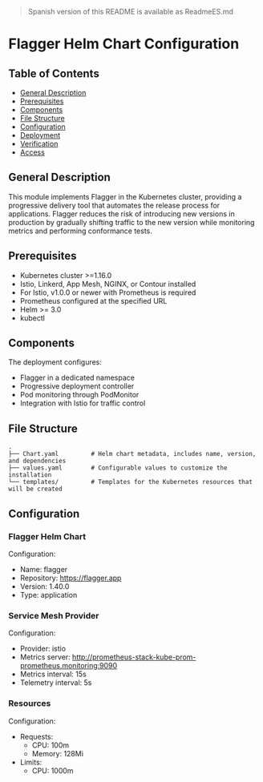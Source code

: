 > Spanish version of this README is available as ReadmeES.md

# Flagger Helm Chart Configuration
## Table of Contents
* [General Description](#description)
* [Prerequisites](#prerequisites)
* [Components](#components)
* [File Structure](#file-structure)
* [Configuration](#configuration)
* [Deployment](#deployment)
* [Verification](#verification)
* [Access](#access)
  
<a name="description"></a>
## General Description
This module implements Flagger in the Kubernetes cluster, providing a progressive delivery tool that automates the release process for applications. Flagger reduces the risk of introducing new versions in production by gradually shifting traffic to the new version while monitoring metrics and performing conformance tests.

<a name="prerequisites"></a>
## Prerequisites
- Kubernetes cluster >=1.16.0
- Istio, Linkerd, App Mesh, NGINX, or Contour installed
- For Istio, v1.0.0 or newer with Prometheus is required
- Prometheus configured at the specified URL
- Helm >= 3.0
- kubectl

<a name="components"></a>
## Components
The deployment configures:
- Flagger in a dedicated namespace
- Progressive deployment controller
- Pod monitoring through PodMonitor
- Integration with Istio for traffic control

<a name="file-structure"></a>
## File Structure
```
.
├── Chart.yaml         # Helm chart metadata, includes name, version, and dependencies
├── values.yaml        # Configurable values to customize the installation
└── templates/         # Templates for the Kubernetes resources that will be created
```

<a name="configuration"></a>
## Configuration
### Flagger Helm Chart
Configuration:
- Name: flagger
- Repository: https://flagger.app
- Version: 1.40.0
- Type: application

### Service Mesh Provider
Configuration:
- Provider: istio
- Metrics server: http://prometheus-stack-kube-prom-prometheus.monitoring:9090
- Metrics interval: 15s
- Telemetry interval: 5s

### Resources
Configuration:
- Requests:
  - CPU: 100m
  - Memory: 128Mi
- Limits:
  - CPU: 1000m
